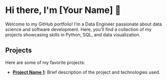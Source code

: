 # Hi there, I'm [Your Name] 👋

Welcome to my GitHub portfolio! I'm a Data Engineer passionate about data science and software development. Here, you'll find a collection of my projects showcasing skills in Python, SQL, and data visualization.

## Projects
Here are some of my favorite projects:

- **[Project Name 1](https://github.com/S3bastianRom/portolio1)**: Brief description of the project and technologies used.
